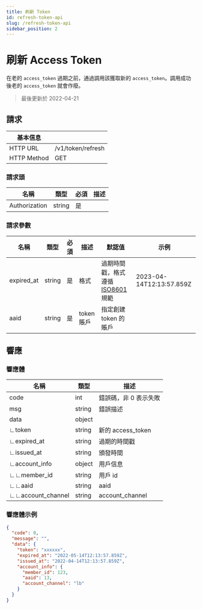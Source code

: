 ```yaml
---
title: 刷新 Token
id: refresh-token-api
slug: /refresh-token-api
sidebar_position: 2
---
```


# 刷新 Access Token

在老的 `access_token` 過期之前，通過調用該獲取新的 `access_token`。調用成功後老的 `access_token` 就會作廢。

> 最後更新於 2022-04-21

## 請求

| 基本信息    |                   |
| ----------- | ----------------- |
| HTTP URL    | /v1/token/refresh |
| HTTP Method | GET              |

### 請求頭

| 名稱          | 類型   | 必須 | 描述                                          |
| ------------- | ------ | ---- | --------------------------------------------- |
| Authorization | string | 是   |                                               |

### 請求參數

| 名稱       | 類型   | 必須 | 描述       | 默認值                                                                      | 示例                     |
| ---------- | ------ | ---- | ---------- | --------------------------------------------------------------------------- | ------------------------ |
| expired_at | string | 是   | 格式       | 過期時間戳，格式遵循 [ISO8601](https://en.wikipedia.org/wiki/ISO_8601) 規範 | 2023-04-14T12:13:57.859Z |
| aaid       | string | 是   | token 賬戶 | 指定創建 token 的賬戶                                                       |                          |

## 響應

### 響應體

| 名稱              | 類型   | 描述                  |
| ----------------- | ------ | --------------------- |
| code              | int    | 錯誤碼，非 0 表示失敗 |
| msg               | string | 錯誤描述              |
| data              | object |                       |
| ∟token            | string | 新的 access_token     |
| ∟expired_at       | string | 過期的時間戳          |
| ∟issued_at        | string | 頒發時間              |
| ∟account_info     | object | 用戶信息              |
| ∟∟member_id       | string | 用戶 id               |
| ∟∟aaid            | string | aaid                  |
| ∟∟account_channel | string | account_channel       |

### 響應體示例

```json
{
  "code": 0,
  "message": "",
  "data": {
    "token": "xxxxxx",
    "expired_at": "2022-05-14T12:13:57.859Z",
    "issued_at": "2022-04-14T12:13:57.859Z",
    "account_info": {
      "member_id": 123,
      "aaid": 13,
      "account_channel": "lb"
    }
  }
}
```
